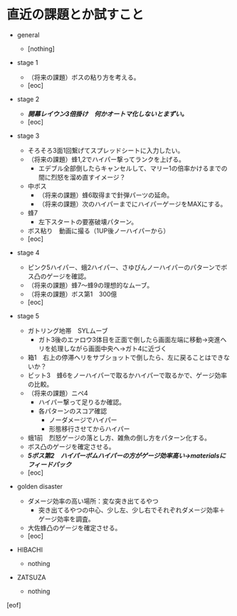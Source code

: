 # 直近の課題とか試すこと

- general
  - [nothing]

- stage 1
  - （将来の課題）ボスの粘り方を考える。
  - [eoc]

- stage 2
  - **_開幕レイウン3倍掛け　何かオートマ化しないとまずい。_**
  - [eoc]

- stage 3
  - そろそろ3面1回繋げてスプレッドシートに入力したい。
  - （将来の課題）蜂1,2でハイパー撃ってランクを上げる。
    - エデブル全部倒したらキャンセルして、マリー1の倍率かけるまでの間に烈怒を溜め直すイメージ？
  - 中ボス
    - （将来の課題）蜂6取得まで針弾パーツの延命。
    - （将来の課題）次のハイパーまでにハイパーゲージをMAXにする。
  - 蜂7
    - 左下スタートの要塞破壊パターン。
  - ボス粘り　動画に撮る（1UP後ノーハイパーから）
  - [eoc]

- stage 4
  - ピンク5ハイパー、蛾2ハイパー、さゆぴんノーハイパーのパターンでボス凸のゲージを確認。
  - （将来の課題）蜂7～蜂9の理想的なムーブ。
  - （将来の課題）ボス第1　300億
  - [eoc]

- stage 5
  - ガトリング地帯　SYLムーブ
    - ガト3後のエァロウ3体目を正面で倒したら画面左端に移動→突進ヘリを処理しながら画面中央へ→ガト4に近づく
  - 箱1　右上の停滞ヘリをサブショットで倒したら、左に戻ることはできないか？
  - ビット3　蜂6をノーハイパーで取るかハイパーで取るかで、ゲージ効率の比較。
  - （将来の課題）ニペ4
    - ハイパー撃って足りるか確認。
    - 各パターンのスコア確認
      - ノーダメージでハイパー
      - 形態移行させてからハイパー
  - 蛾1前　烈怒ゲージの落とし方、雑魚の倒し方をパターン化する。
  - ボス凸のゲージを確定させる。
  - **_5ボス第2　ハイパーボムハイパーの方がゲージ効率高い→materialsにフィードバック_**
  - [eoc]

- golden disaster
  - ダメージ効率の高い場所：変な突き出てるやつ
    - 突き出てるやつの中心、少し左、少し右でそれぞれダメージ効率＋ゲージ効率を調査。
  - 大佐蜂凸のゲージを確定させる。
  - [eoc]

- HIBACHI
  - nothing

- ZATSUZA
  - nothing

[eof]
